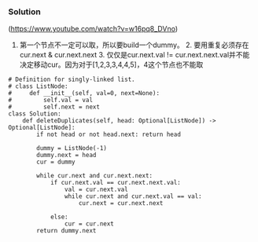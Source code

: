 ### Solution
(https://www.youtube.com/watch?v=w16pq8_DVno) <br />
1. 第一个节点不一定可以取，所以要build一个dummy。 2. 要用重复必须存在cur.next & cur.next.next 3. 仅仅是cur.next.val != cur.next.next.val并不能决定移动cur。因为对于[1,2,3,3,4,4,5]，4这个节点也不能取
```
# Definition for singly-linked list.
# class ListNode:
#     def __init__(self, val=0, next=None):
#         self.val = val
#         self.next = next
class Solution:
    def deleteDuplicates(self, head: Optional[ListNode]) -> Optional[ListNode]:
        if not head or not head.next: return head
        
        dummy = ListNode(-1)
        dummy.next = head
        cur = dummy
        
        while cur.next and cur.next.next:
            if cur.next.val == cur.next.next.val:
                val = cur.next.val
                while cur.next and cur.next.val == val:
                    cur.next = cur.next.next
                    
            else:
                cur = cur.next
        return dummy.next
```